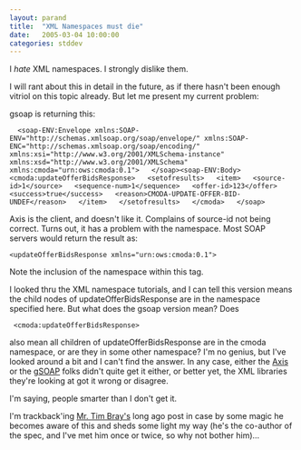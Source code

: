 ```yaml
---
layout: parand
title:  "XML Namespaces must die"
date:   2005-03-04 10:00:00
categories: stddev
---
```

I _hate_ XML namespaces. I strongly dislike them.

I will rant about this in detail in the future, as if there hasn't been enough
vitriol on this topic already. But let me present my current problem:

gsoap is returning this:

`  
<soap-ENV:Envelope xmlns:SOAP-ENV="http://schemas.xmlsoap.org/soap/envelope/"
xmlns:SOAP-ENC="http://schemas.xmlsoap.org/soap/encoding/"
xmlns:xsi="http://www.w3.org/2001/XMLSchema-instance"
xmlns:xsd="http://www.w3.org/2001/XMLSchema" xmlns:cmoda="urn:ows:cmoda:0.1">  
</soap><soap-ENV:Body>  
<cmoda:updateOfferBidsResponse>  
<setofresults>  
<item>  
<source-id>1</source>  
<sequence-num>1</sequence>  
<offer-id>123</offer>  
<success>true</success>  
<reason>CMODA-UPDATE-OFFER-BID-UNDEF</reason>  
</item>  
</setofresults>  
</cmoda>  
</soap>  
`

Axis is the client, and doesn't like it. Complains of source-id not being
correct. Turns out, it has a problem with the namespace. Most SOAP servers
would return the result as:

` <updateOfferBidsResponse xmlns="urn:ows:cmoda:0.1">  
`

Note the inclusion of the namespace within this tag.

I looked thru the XML namespace tutorials, and I can tell this version means
the child nodes of updateOfferBidsResponse are in the namespace specified
here. But what does the gsoap version mean? Does

` <cmoda:updateOfferBidsResponse>`

also mean all children of updateOfferBidsResponse are in the cmoda namespace,
or are they in some other namespace? I'm no genius, but I've looked around a
bit and I can't find the answer. In any case, either the
[Axis](/web/20120203082040/http://ws.apache.org/axis/) or the
[gSOAP](/web/20120203082040/http://gsoap2.sourceforge.net/) folks didn't quite
get it either, or better yet, the XML libraries they're looking at got it
wrong or disagree.

I'm saying, people smarter than I don't get it.

I'm trackback'ing [Mr. Tim Bray's](/web/20120203082040/http://www.tbray.org/ongoing/) long ago post in
case by some magic he becomes aware of this and sheds some light my way (he's
the co-author of the spec, and I've met him once or twice, so why not bother
him)…

